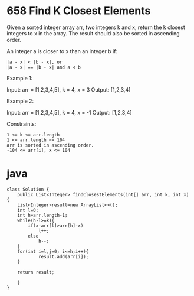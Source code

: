 # 658 Find K Closest Elements


Given a sorted integer array arr, two integers k and x, return the k closest integers to x in the array. The result should also be sorted in ascending order.

An integer a is closer to x than an integer b if:

    |a - x| < |b - x|, or
    |a - x| == |b - x| and a < b

 

Example 1:

Input: arr = [1,2,3,4,5], k = 4, x = 3
Output: [1,2,3,4]

Example 2:

Input: arr = [1,2,3,4,5], k = 4, x = -1
Output: [1,2,3,4]

 

Constraints:

    1 <= k <= arr.length
    1 <= arr.length <= 104
    arr is sorted in ascending order.
    -104 <= arr[i], x <= 104

# java
```
class Solution {
    public List<Integer> findClosestElements(int[] arr, int k, int x) {
    List<Integer>result=new ArrayList<>();
    int l=0;
    int h=arr.length-1;
    while(h-l>=k){
        if(x-arr[l]>arr[h]-x)
            l++;
        else 
            h--;
    }
    for(int i=l,j=0; i<=h;i++){
            result.add(arr[i]);
    }

    return result;

    }
}
```

